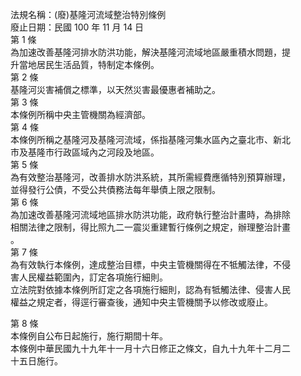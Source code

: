 法規名稱：(廢)基隆河流域整治特別條例  
廢止日期：民國 100 年 11 月 14 日  
第 1 條  
為加速改善基隆河排水防洪功能，解決基隆河流域地區嚴重積水問題，提  
升當地居民生活品質，特制定本條例。  
第 2 條  
基隆河災害補償之標準，以天然災害最優惠者補助之。  
第 3 條  
本條例所稱中央主管機關為經濟部。  
第 4 條  
本條例所稱之基隆河及基隆河流域，係指基隆河集水區內之臺北市、新北  
市及基隆市行政區域內之河段及地區。  
第 5 條  
為有效整治基隆河，改善排水防洪系統，其所需經費應循特別預算辦理，  
並得發行公債，不受公共債務法每年舉債上限之限制。  
第 6 條  
為加速改善基隆河流域地區排水防洪功能，政府執行整治計畫時，為排除  
相關法律之限制，得比照九二一震災重建暫行條例之規定，辦理整治計畫  
。  
第 7 條  
為有效執行本條例，達成整治目標，中央主管機關得在不牴觸法律，不侵  
害人民權益範圍內，訂定各項施行細則。  
立法院對依據本條例所訂定之各項施行細則，認為有牴觸法律、侵害人民  
權益之規定者，得逕行審查後，通知中央主管機關予以修改或廢止。  


第 8 條  
本條例自公布日起施行，施行期間十年。  
本條例中華民國九十九年十一月十六日修正之條文，自九十九年十二月二  
十五日施行。  


